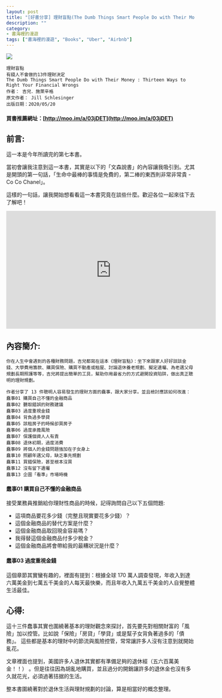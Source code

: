 ```yaml
---
layout: post
title: "[好書分享] 理財盲點(The Dumb Things Smart People Do with Their Money)"
description: ""
category: 
- 書海裡的漫遊
tags: ["書海裡的漫遊", "Books", "Uber", "Airbnb"]
---
```




<div><a href="http://moo.im/a/03jDET" title="理財盲點"><img src="https://cdn.readmoo.com/cover/79/5gc2h25_210x315.jpg?v=0"></a></div>




```
理財盲點
有錢人不會做的13件理財決定
The Dumb Things Smart People Do with Their Money : Thirteen Ways to Right Your Financial Wrongs
作者： 吉兒．施萊辛格  
原文作者： Jill Schlesinger  
出版日期：2020/05/20 
```

#### 買書推薦網址：[http://moo.im/a/03jDET](http://moo.im/a/03jDET)

## 前言:

這一本是今年所讀完的第七本書。

當初會讓我注意到這一本書，其實是以下的「文森說書」的內容讓我吸引到。尤其是開頭的第一句話，「生命中最棒的事情是免費的，第二棒的東西則非常非常貴 - Co Co Chanel」。

這樣的一句話，讓我開始想看看這一本書究竟在談些什麼。歡迎各位一起來往下去了解吧！



<iframe width="560" height="315" src="https://www.youtube.com/embed/d-BSIlKcyoI" frameborder="0" allow="accelerometer; autoplay; encrypted-media; gyroscope; picture-in-picture" allowfullscreen></iframe>



## 內容簡介:

```
你在人生中會遇到的各種財務問題，吉兒都寫在這本《理財盲點》：坐下來跟家人好好談談金錢、大學費用籌款、購買保險、購買不動產或租屋、討論退休養老規劃、擬定遺囑、為老邁父母規劃長期照護等等，吉兒將提出簡單的工具，幫助你用最省力的方式避開投資陷阱，做出真正聰明的理財規劃。

作者分享了 13 件聰明人容易發生的理財方面的蠢事，跟大家分享。並且檢討應該如何改進：
蠢事01 購買自己不懂的金融商品
蠢事02 聽取錯誤的財務建議
蠢事03 過度重視金錢
蠢事04 背負過多學貸
蠢事05 該租房子的時候卻買房子
蠢事06 過度承擔風險
蠢事07 保護個資人人有責
蠢事08 退休初期，過度消費
蠢事09 將個人的金錢問題強加在子女身上
蠢事10 照顧年邁父母，缺乏事先規劃
蠢事11 買錯保險，甚至根本沒買
蠢事12 沒有留下遺囑
蠢事13 企圖「看準」市場時機
```

#### 蠢事01 購買自己不懂的金融商品

接受業務員推銷給你理財性商品的時候，記得詢問自己以下五個問題:

- 這項商品要花多少錢（完整且現實要花多少錢）？
- 這個金融商品的替代方案是什麼？
- 這個金融商品取回現金容易嗎？
- 我得替這個金融商品付多少稅金？
- 這個金融商品將會帶給我的最糟狀況是什麼？



#### 蠢事03 過度重視金錢

這個章節其實蠻有趣的，裡面有提到：根據全球 170 萬人調查發現，年收入到達六萬美金到七萬五千美金的人每天最快樂，而且年收入九萬五千美金的人自覺整體生活最佳。



## 心得:

這十三件蠢事其實也圍繞著基本的理財觀念來探討，首先要先對相關財富的「風險」加以控管。比如說「保險」「房貸」「學貸」或是幫子女背負著過多的「債務」。 這些都是基本的理財中的節流與風險控管，常常讓許多人沒有注意到就開始亂花。

文章裡面也提到，美國許多人退休其實都有準備足夠的退休經（五六百萬美金！！） 。但是往往因為胡亂地購買，並且過分的開銷讓許多的退休金也沒有多久就花光，必須過著拮据的生活。

整本書圍繞著對於退休生活與理財規劃的討論，算是相當好的概念整理。
